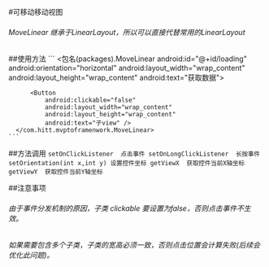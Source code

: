 #可移动移动视图

###### MoveLinear 继承于LinearLayout，所以可以直接代替常用的LinearLayout

##使用方法
    ```
    <包名(packages).MoveLinear
          android:id="@+id/loading"
          android:orientation="horizontal"
          android:layout_width="wrap_content"
          android:layout_height="wrap_content"
          android:text="获取数据">

          <Button
              android:clickable="false"
              android:layout_width="wrap_content"
              android:layout_height="wrap_content"
              android:text="子view" />
      </com.hitt.mvptoframenwork.MoveLinear>
    ```

##方法调用
    ```
   setOnClickListener  点击事件
   setOnLongClickListener  长按事件
   setOrientation(int x,int y) 设置控件坐标
   getViewX  获取控件当前X轴坐标
   getViewY  获取控件当前Y轴坐标
    ```

##注意事项
   ###### 由于事件分发机制的原因，子类 clickable 要设置为false，否则点击事件不生效。
   ###### 如果需要包含多个子类，子类的宽高必须一致，否则点击位置会计算失败(后续会优化此问题)。